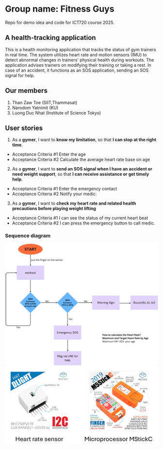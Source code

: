 # Group name: Fitness Guys
Repo for demo idea and code for ICT720 course 2025.

## A health-tracking application
This is a health monitoring application that tracks the status of gym trainers in real time. The system utilizes heart rate and motion sensors (IMU) to detect abnormal changes in trainers' physical health during workouts. The application advises trainers on modifying their training or taking a rest. In case of an accident, it functions as an SOS application, sending an SOS signal for help.

## Our members
1. Than Zaw Toe (SIIT,Thammasat)
2. Narodom Yatnimit (KU)
3. Luong Duc Nhat (Institute of Science Tokyo)

## User stories
1. As a **gymer**, I want to **know my limitation**, so that **I can stop at the right time**.
- Acceptance Criteria #1 Enter the age
- Acceptance Criteria #2 Calculate the average heart rate base on age
2. As a  **gymer**, I want to  **send an SOS signal when I have an accident or need weight support**, so that  **I can receive assistance or get timely help**.
- Acceptance Criteria #1 Enter the emergency contact
- Acceptance Criteria #2 Notify your medic.
3. As a **gymer**, I want to **check my heart rate and related health precautions before playing weight lifting**
- Acceptance Criteria #1 I can see the status of my current heart beat
- Acceptance Criteria #2 I can press the emergency button to call medic.

### Sequence diagram
![Flowchart of the application](images/flow_chart.png)
![Hardware lists](images/hw.png)


